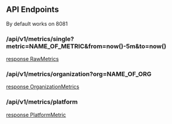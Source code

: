 ## API Endpoints

By default works on 8081

### /api/v1/metrics/single?metric=NAME_OF_METRIC&from=now()-5m&to=now()

[response RawMetrics](https://github.com/intel-data/tap-metrics/blob/presenter/presenter/model/model.go#L58)

### /api/v1/metrics/organization?org=NAME_OF_ORG

[response OrganizationMetrics](https://github.com/intel-data/tap-metrics/blob/presenter/presenter/model/model.go#L3)

### /api/v1/metrics/platform

[response PlatformMetric](https://github.com/intel-data/tap-metrics/blob/presenter/presenter/model/model.go#L20)



